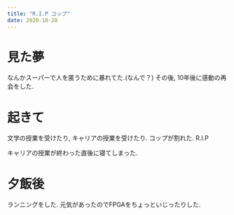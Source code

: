 ```yaml
---
title: "R.I.P コップ"
date: 2020-10-28
---
```


# 見た夢
なんかスーパーで人を匿うために暴れてた.(なんで？) その後, 10年後に感動の再会をした.

# 起きて
文学の授業を受けたり, キャリアの授業を受けたり. コップが割れた. R.I.P

キャリアの授業が終わった直後に寝てしまった.

# 夕飯後
ランニングをした. 元気があったのでFPGAをちょっといじったりした.